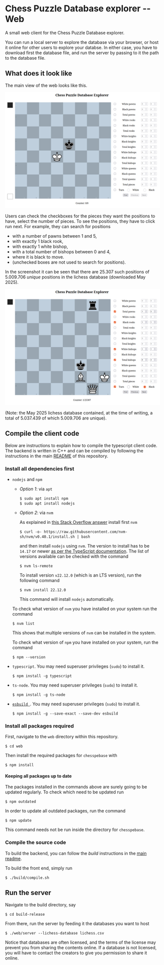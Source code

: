 # Chess Puzzle Database explorer -- Web

A small web client for the Chess Puzzle Database explorer.

You can run a local server to explore the database via your browser, or host it online for other users to explore your databse. In either case, you have to download first the database file, and run the server by passing to it the path to the database file.

## What does it look like

The main view of the web looks like this.

![Main view of the web tool](figures/web_main_view.png)

Users can check the checkboxes for the pieces they want the positions to have, select the number of pieces. To see the positions, they have to click run next. For example, they can search for positions
- with a number of pawns between 1 and 5,
- with exactly 1 black rook,
- with exactly 1 white bishop,
- with a total number of bishops between 0 and 4,
- where it is black to move.
- (unchecked boxes are not used to search for positions).

In the screenshot it can be seen that there are 25.307 such positions of 5.009.706 _unique_ positions in the lichess database (downloaded May 2025).

![Screenshot of a query](figures/web_query_view.png)

(Note: the May 2025 lichess database contained, at the time of writing, a total of 5.037.439 of which 5.009.706 are unique).

## Compile the client code

Below are instructions to explain how to compile the typescript client code. The backend is written in C++ and can be compiled by following the instructions in the main [README](/) of this repository.

### Install all dependencies first

-   `nodejs` and `npm`

    -   _Option 1_: via `apt`

            $ sudo apt install npm
            $ sudo apt install nodejs

    -   _Option 2_: via `nvm`

        As explained in [this Stack Overflow answer](https://stackoverflow.com/questions/76421238/tsc-command-showing-syntaxerror-unexpected-token/76842486#76842486) install first `nvm`

            $ curl -o- https://raw.githubusercontent.com/nvm-sh/nvm/v0.40.1/install.sh | bash

        and then install `nodejs` using `nvm`. The version to install has to be `14.17` or newer [as per the TypeScript documentation](https://www.typescriptlang.org/docs/handbook/release-notes/typescript-5-1.html#breaking-changes). The list of versions available can be checked with the command

            $ nvm ls-remote

        To install version `v22.12.0` (which is an LTS version), run the following command

            $ nvm install 22.12.0

        This command will install `nodejs` automatically.

    To check what version of `nvm` you have installed on your system run the command

        $ nvm list

    This shows that multiple versions of `nvm` can be installed in the system.

    To check what version of `npm` you have installed on your system, run the command

        $ npm --version

-   `typescript`. You may need superuser privileges (`sudo`) to install it.

        $ npm install -g typescript

-   `ts-node`. You may need superuser privileges (`sudo`) to install it.

        $ npm install -g ts-node

-   [`esbuild `](https://esbuild.github.io/). You may need superuser privileges (`sudo`) to install it.

        $ npm install -g --save-exact --save-dev esbuild

### Install all packages required

First, navigate to the `web` directory within this repository.

    $ cd web

Then install the required packages for `chesspebase` with

    $ npm install

#### Keeping all packages up to date

The packages installed in the commands above are surely going to be updated regularly. To check which need to be updated run

    $ npm outdated

In order to update all outdated packages, run the command

    $ npm update

This command needs not be run inside the directory for `chesspebase`.

### Compile the source code

To build the backend, you can follow the _build_ instructions in the [main readme](https://github.com/lluisalemanypuig/chesspebase/README.md).

To build the front end, simply run

    $ ./build/compile.sh

## Run the server

Navigate to the build directory, say

    $ cd build-release

From there, run the server by feeding it the databases you want to host

    $ ./web/server --lichess-database lichess.csv

Notice that databases are often licensed, and the terms of the license may prevent you from sharing the contents online. If a database is not licensed, you will have to contact the creators to give you permission to share it online.
